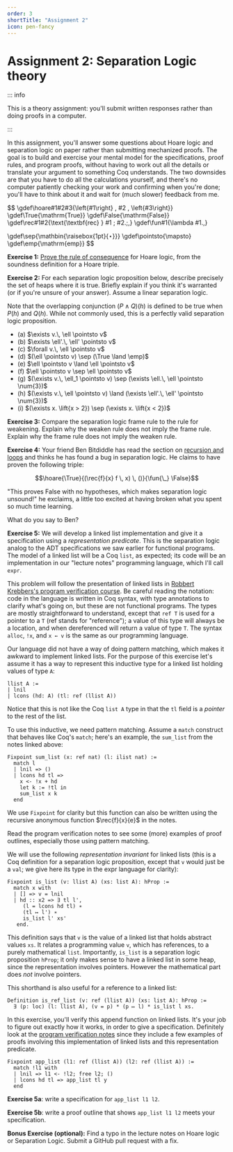 ```yaml
---
order: 3
shortTitle: "Assignment 2"
icon: pen-fancy
---
```


# Assignment 2: Separation Logic theory

::: info

This is a theory assignment: you'll submit written responses rather than doing proofs in a computer.

:::

In this assignment, you'll answer some questions about Hoare logic and separation logic on paper rather than submitting mechanized proofs. The goal is to build and exercise your mental model for the specifications, proof rules, and program proofs, without having to work out all the details or translate your argument to something Coq understands. The two downsides are that you have to do all the calculations yourself, and there's no computer patiently checking your work and confirming when you're done; you'll have to think about it and wait for (much slower) feedback from me.

$$
\gdef\hoare#1#2#3{\left\{#1\right\} \, #2 \, \left\{#3\right\}}
\gdef\True{\mathrm{True}}
\gdef\False{\mathrm{False}}
\gdef\rec#1#2{\text{\textbf{rec} } #1 \; #2.\;\,}
\gdef\fun#1{\lambda #1.\,}

\gdef\sep{\mathbin{\raisebox{1pt}{$\star$}}}
\gdef\pointsto{\mapsto}
\gdef\emp{\mathrm{emp}}
$$

**Exercise 1:** [Prove the rule of consequence](../notes/hoare.md#ex-soundness-consequence) for Hoare logic, from the soundness definition for a Hoare triple.

**Exercise 2:** For each separation logic proposition below, describe precisely the set of heaps where it is true. Briefly explain if you think it's warranted (or if you're unsure of your answer). Assume a linear separation logic.

Note that the overlapping conjunction $(P \land Q)(h)$ is defined to be true when $P(h)$ and $Q(h)$. While not commonly used, this is a perfectly valid separation logic proposition.

- (a) $\exists v.\, \ell \pointsto v$
- (b) $\exists \ell'.\, \ell' \pointsto v$
- (c) $\forall v.\, \ell \pointsto v$
- (d) $(\ell \pointsto v) \sep (\True \land \emp)$
- (e) $\ell \pointsto v \land \ell \pointsto v$
- (f) $\ell \pointsto v \sep \ell \pointsto v$
- (g) $(\exists v.\, \ell_1 \pointsto v) \sep (\exists \ell.\, \ell \pointsto \num{3})$
- (h) $(\exists v.\, \ell \pointsto v) \land (\exists \ell'.\, \ell' \pointsto \num{3})$
- (i) $(\exists x. \lift{x > 2}) \sep (\exists x. \lift{x < 2})$

**Exercise 3:** Compare the separation logic frame rule to the rule for weakening. Explain why the weaken rule does not imply the frame rule. Explain why the frame rule does not imply the weaken rule.

**Exercise 4:** Your friend Ben Bitdiddle has read the section on [recursion and loops](../notes/sep-logic.md#recursion-loops) and thinks he has found a bug in separation logic. He claims to have proven the following triple:

$$\hoare{\True}{(\rec{f}{x} f \, x) \, ()}{\fun{\_} \False}$$

"This proves False with no hypotheses, which makes separation logic unsound!" he exclaims, a little too excited at having broken what you spent so much time learning.

What do you say to Ben?

**Exercise 5:** We will develop a linked list implementation and give it a specification using a _representation predicate_. This is the separation logic analog to the ADT specifications we saw earlier for functional programs. The model of a linked list will be a Coq `list`, as expected; its code will be an implementation in our "lecture notes" programming language, which I'll call `expr`.

This problem will follow the presentation of linked lists in [Robbert Krebbers's program verification course](https://gitlab.science.ru.nl/program-verification/course-2023-2024/-/blob/master/lectures/week10.md). Be careful reading the notation: code in the language is written in Coq syntax, with type annotations to clarify what's going on, but these are not functional programs. The types are mostly straightforward to understand, except that `ref T` is used for a pointer to a `T` (ref stands for "reference"); a value of this type will always be a location, and when dereferenced will return a value of type `T`. The syntax `alloc`, `!x`, and `x ← v` is the same as our programming language.

Our language did not have a way of doing pattern matching, which makes it awkward to implement linked lists. For the purpose of this exercise let's assume it has a way to represent this inductive type for a linked list holding values of type `A`:

```coq title="expr"
llist A :=
| lnil 
| lcons (hd: A) (tl: ref (llist A))
```

Notice that this is not like the Coq `list A` type in that the `tl` field is a _pointer_ to the rest of the list.

To use this inductive, we need pattern matching. Assume a `match` construct that behaves like Coq's `match`; here's an example, the `sum_list` from the notes linked above:

```coq title="expr"
Fixpoint sum_list (x: ref nat) (l: ilist nat) :=
  match l
  | lnil => ()
  | lcons hd tl =>
    x <- !x + hd
    let k := !tl in
    sum_list x k
  end
```

We use `Fixpoint` for clarity but this function can also be written using the recursive anonymous function $\rec{f}{x}{e}$ in the notes.

Read the program verification notes to see some (more) examples of proof outlines, especially those using pattern matching.

We will use the following _representation invariant_ for linked lists (this is a Coq definition for a separation logic proposition, except that `v` would just be a `val`; we give here its type in the expr language for clarity):

```coq
Fixpoint is_list (v: llist A) (xs: list A): hProp :=
  match x with
  | [] => v = lnil
  | hd :: x2 => ∃ tl l',
     (l = lcons hd tl) ∗
     (tl ↦ l') ∗
     is_list l' xs'
   end.
```

This definition says that `v` is the value of a linked list that holds abstract values `xs`. It relates a programming value `v`, which has references, to a purely mathematical `list`. Importantly, `is_list` is a separation logic proposition `hProp`; it only makes sense to have a linked list in some heap, since the representation involves pointers. However the mathematical part does _not_ involve pointers.

This shorthand is also useful for a reference to a linked list:

```coq
Definition is_ref_list (v: ref (llist A)) (xs: list A): hProp :=
  ∃ (p: loc) (l: llist A), (v = p) * (p ↦ l) * is_list l xs.
```

In this exercise, you'll verify this append function on linked lists. It's your job to figure out exactly how it works, in order to give a specification. Definitely look at the [program verification notes](https://gitlab.science.ru.nl/program-verification/course-2023-2024/-/blob/master/lectures/week10.md) since they include a few examples of proofs involving this implementation of linked lists and this representation predicate.

```coq title="expr"
Fixpoint app_list (l1: ref (llist A)) (l2: ref (llist A)) :=
  match !l1 with
  | lnil => l1 <- !l2; free l2; ()
  | lcons hd tl => app_list tl y
  end
```

**Exercise 5a**: write a specification for `app_list l1 l2`.

**Exercise 5b**: write a proof outline that shows `app_list l1 l2` meets your specification.

**Bonus Exercise (optional):** Find a typo in the lecture notes on Hoare logic or Separation Logic. Submit a GitHub pull request with a fix.
